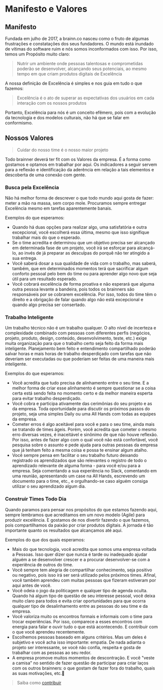 # Manifesto e Valores

## Manifesto

Fundada em julho de 2017, a brainn.co nasceu como o fruto de algumas frustrações e constatações dos seus fundadores. O mundo está inundado de vítimas do software ruim e nós somos inconformados com isso. Por isso, temos um Propósito muito claro:

> Nutrir um ambiente onde pessoas talentosas e comprometidas poderão se desenvolver, alcançando seus potenciais, ao mesmo tempo em que criam produtos digitais de Excelência

A nossa definição de Excelência é simples e nos guia em tudo o que fazemos:

> Excelência é o ato de superar as expectativas dos usuários em cada interação com os nossos produtos

Portanto, Excelência para nós é um conceito efêmero, pois com a evolução da tecnologia e dos modelos culturais, não há que se falar em conformismo.

## Nossos Valores

> Cuidar do nosso time é o nosso maior projeto

Todo brainner deverá ter fit com os Valores da empresa. É a forma como gostamos e optamos em trabalhar por aqui. Os indicadores a seguir servem para a reflexão e identificação da aderência em relação a tais elementos e descoberta de uma conexão com gente.

### Busca pela Excelência

Não há melhor forma de descrever o que todo mundo aqui gosta de fazer: meter a mão na massa, sem corpo mole. Procuramos sempre entregar Excelência mesmo em tarefas aparentemente banais.

Exemplos do que esperamos:

- Quando há duas opções para realizar algo, uma satisfatória e outra excepcional, você escolherá essa última, mesmo que isso signifique trabalhar mais do que o esperado.
- Se o time acredita e determinou que um objetivo precisa ser alcançado em determinada fase de um projeto, você irá se esforçar para alcançá-lo, ao invés de já preparar as desculpas do porquê não ter atingido a sua entrega.
- Você saberá dosar a sua qualidade de vida com o trabalho, mas saberá, também, que em determinados momentos terá que sacrificar algum conforto pessoal pelo bem do time ou para aprender algo novo que seja útil para um resultado esperado.
- Você cobrará excelência de forma proativa e não esperará que alguma outra pessoa levante a bandeira, pois todos os brainners são responsáveis por se cobrarem excelência. Por isso, todos do time têm o direito e a obrigação de falar quando algo não está excepcional e quando algo precisa ser consertado.

### Trabalho Inteligente

Um trabalho técnico não é um trabalho qualquer. O alto nível de incerteza e complexidade combinado com pessoas com diferentes perfis (negócios, projeto, produto, design, conteúdo, desenvolvimento, teste, etc.) exige muita organização para que o trabalho certo seja feito da forma mais inteligente. Planejamento bem feito e entendimento compartilhado poderão salvar horas e mais horas de trabalho desperdiçado com tarefas que não deveriam ser executadas ou que poderiam ser feitas de uma maneira mais inteligente.

Exemplos do que esperamos:

- Você acredita que tudo precisa de alinhamento entre o seu time. E a melhor forma de criar esse alinhamento é sempre questionar se a coisa certa está sendo feita no momento certo e da melhor maneira esperta para evitar trabalho desperdiçado.
- Você cobra e participa ativamente das cerimônias do seu projeto e as da empresa. Toda oportunidade para discutir os próximos passos do projeto, seja uma simples Daily ou uma All Hands com todas as equipes da empresa.
- Cometer erros é algo aceitável para você e para o seu time, ainda mais se tratando de times ágeis. Porém, você acredita que cometer o mesmo erro diversas vezes, é inaceitável e sinônimo de que não houve reflexão. Por isso, antes de fazer algo com o qual você não está confortável, você pesquisa sobre o assunto e pede ajuda para outras pessoas da empresa que já tenham feito a mesma coisa e possa te ensinar algum atalho.
- Você sempre pensa em facilitar o seu trabalho futuro deixando registrado os aprendizados que são relevantes o registro de todo o aprendizado relevante de alguma forma - para você e/ou para a empresa. Seja comentando a sua experiência no Slack, comentando em uma reunião, apresentando um case na All Hands, escrevendo um documento para o time, etc., e orgulhando-se caso alguém consiga utilizar o seu aprendizado algum dia.

### Construir Times Todo Dia

Quando paramos para pensar nos propósitos do que estamos fazendo aqui, sempre lembramos que acreditamos em um novo modelo (Agile) para produzir excelência. E gostamos de nos divertir fazendo o que fazemos, pois compartilhamos da paixão por criar produtos digitais. A jornada é tão importante quanto os resultados que alcançamos até aqui.

Exemplos do que dos quais esperamos:

- Mais do que tecnologia, você acredita que somos uma empresa voltada a Pessoas. Isso quer dizer que nunca é tarde ou inadequado ajudar alguém a se desenvolver crescer e a procurar desenvolver-se com a experiência de outros do time.
- Você sempre tem alegria de compartilhar conhecimento, seja positivo ou negativo, pois isso irá ser será utilizado pelos próximos times. Afinal, você também aprendeu com muitas pessoas que fizeram estiveram por aqui antes de você.
- Você odeia o jogo da politicagem e qualquer tipo de agenda oculta. Quando há algum tipo de questão de seu interesse pessoal, você deixa muito claro para todos e evita criar oportunidades para que ocorra qualquer tipo de desalinhamento entre as pessoas do seu time e da empresa.
- Você valoriza muito os encontros formais e informais com o time para trocar experiências. Por isso, comparece a esses encontros com energia para falar e ouvir tudo o que está acontecendo. E contribuir com o que você aprendeu recentemente.
- Escolhemos pessoas baseado em alguns critérios. Mas um deles é subjetivo e você acha isso importante: empatia. De nada adianta o projeto ser interessante, se você não confia, respeita e gosta de trabalhar com as pessoas ao seu redor.
- A empresa promove muitos momentos de descontração. E você "veste a camisa" no sentido de fazer questão de participar para criar laços com os outros brainners: o que gostam de fazer fora do trabalho, quais as suas motivações, etc.

> Saiba como [contribuir](/CONTRIB.md)
